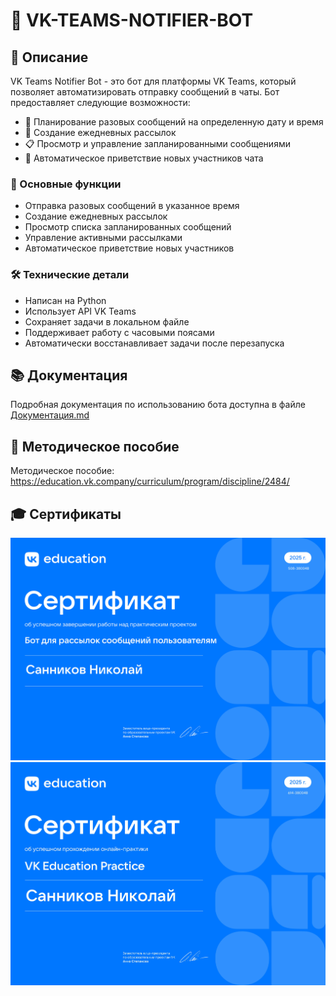 # 📌 VK-TEAMS-NOTIFIER-BOT

## 📖 Описание

VK Teams Notifier Bot - это бот для платформы VK Teams, который позволяет автоматизировать отправку сообщений в чаты. Бот предоставляет следующие возможности:

- 📅 Планирование разовых сообщений на определенную дату и время
- 🔄 Создание ежедневных рассылок
- 📋 Просмотр и управление запланированными сообщениями
- 👋 Автоматическое приветствие новых участников чата

### 🚀 Основные функции

- Отправка разовых сообщений в указанное время
- Создание ежедневных рассылок
- Просмотр списка запланированных сообщений
- Управление активными рассылками
- Автоматическое приветствие новых участников

### 🛠 Технические детали

- Написан на Python
- Использует API VK Teams
- Сохраняет задачи в локальном файле
- Поддерживает работу с часовыми поясами
- Автоматически восстанавливает задачи после перезапуска

## 📚 Документация

Подробная документация по использованию бота доступна в файле [Документация.md](Документация.md)

## 📝 Методическое пособие

Методическое пособие: https://education.vk.company/curriculum/program/discipline/2484/

## 🎓 Сертификаты

![Сертификат бота](bot-certificate.jpg)
![Сертификат практики](certificate.jpg)
